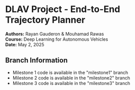# DLAV Project - End-to-End Trajectory Planner

**Authors:** Rayan Gauderon & Mouhamad Rawas  
**Course:** Deep Learning for Autonomous Vehicles   
**Date:** May 2, 2025

## Branch Information
- Milestone 1 code is available in the "milestone1" branch
- Milestone 2 code is available in the "milestone2" branch
- Milestone 3 code is available in the "milestone3" branch

